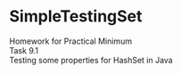# SimpleTestingSet
Homework for Practical Minimum  
Task 9.1  
Testing some properties for HashSet in Java
